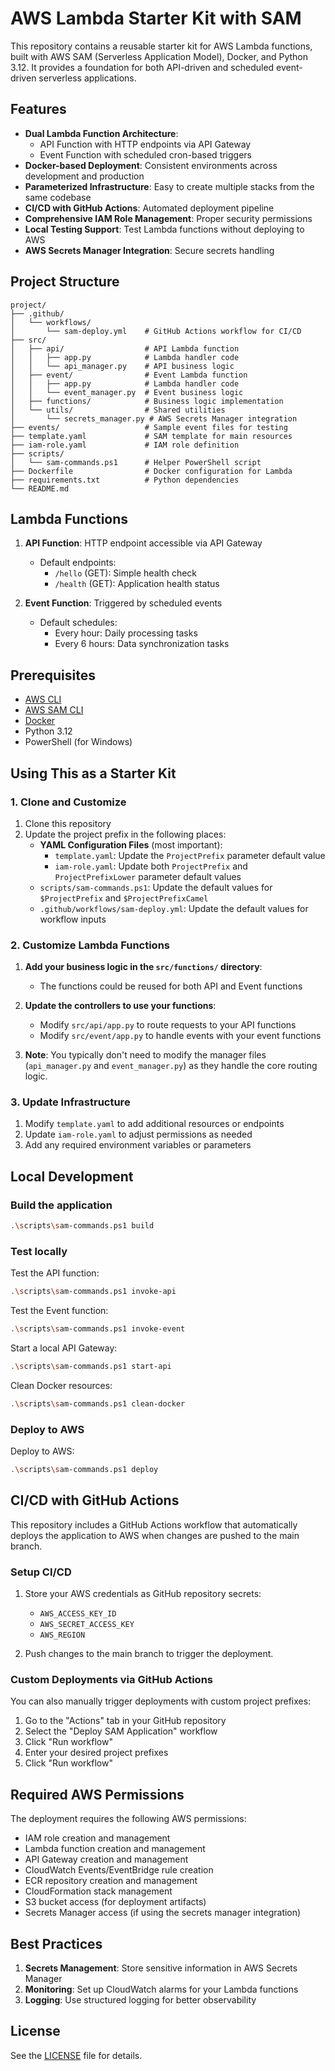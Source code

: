 # AWS Lambda Starter Kit with SAM

This repository contains a reusable starter kit for AWS Lambda functions, built with AWS SAM (Serverless Application Model), Docker, and Python 3.12. It provides a foundation for both API-driven and scheduled event-driven serverless applications.

## Features

- **Dual Lambda Function Architecture**:
  - API Function with HTTP endpoints via API Gateway
  - Event Function with scheduled cron-based triggers
- **Docker-based Deployment**: Consistent environments across development and production
- **Parameterized Infrastructure**: Easy to create multiple stacks from the same codebase
- **CI/CD with GitHub Actions**: Automated deployment pipeline
- **Comprehensive IAM Role Management**: Proper security permissions
- **Local Testing Support**: Test Lambda functions without deploying to AWS
- **AWS Secrets Manager Integration**: Secure secrets handling

## Project Structure

```
project/
├── .github/
│   └── workflows/
│       └── sam-deploy.yml    # GitHub Actions workflow for CI/CD
├── src/
│   ├── api/                  # API Lambda function
│   │   ├── app.py            # Lambda handler code
│   │   └── api_manager.py    # API business logic
│   ├── event/                # Event Lambda function
│   │   ├── app.py            # Lambda handler code
│   │   └── event_manager.py  # Event business logic
│   ├── functions/            # Business logic implementation
│   └── utils/                # Shared utilities
│       └── secrets_manager.py # AWS Secrets Manager integration
├── events/                   # Sample event files for testing
├── template.yaml             # SAM template for main resources
├── iam-role.yaml             # IAM role definition
├── scripts/
│   └── sam-commands.ps1      # Helper PowerShell script
├── Dockerfile                # Docker configuration for Lambda
├── requirements.txt          # Python dependencies
└── README.md
```

## Lambda Functions

1. **API Function**: HTTP endpoint accessible via API Gateway
   - Default endpoints:
     - `/hello` (GET): Simple health check
     - `/health` (GET): Application health status

2. **Event Function**: Triggered by scheduled events
   - Default schedules:
     - Every hour: Daily processing tasks
     - Every 6 hours: Data synchronization tasks

## Prerequisites

- [AWS CLI](https://aws.amazon.com/cli/)
- [AWS SAM CLI](https://docs.aws.amazon.com/serverless-application-model/latest/developerguide/serverless-sam-cli-install.html)
- [Docker](https://www.docker.com/products/docker-desktop/)
- Python 3.12
- PowerShell (for Windows)

## Using This as a Starter Kit

### 1. Clone and Customize

1. Clone this repository
2. Update the project prefix in the following places:
   - **YAML Configuration Files** (most important):
     - `template.yaml`: Update the `ProjectPrefix` parameter default value
     - `iam-role.yaml`: Update both `ProjectPrefix` and `ProjectPrefixLower` parameter default values
   - `scripts/sam-commands.ps1`: Update the default values for `$ProjectPrefix` and `$ProjectPrefixCamel`
   - `.github/workflows/sam-deploy.yml`: Update the default values for workflow inputs

### 2. Customize Lambda Functions

1. **Add your business logic in the `src/functions/` directory**:
   - The functions could be reused for both API and Event functions

2. **Update the controllers to use your functions**:
   - Modify `src/api/app.py` to route requests to your API functions
   - Modify `src/event/app.py` to handle events with your event functions

3. **Note**: You typically don't need to modify the manager files (`api_manager.py` and `event_manager.py`) as they handle the core routing logic.

### 3. Update Infrastructure

1. Modify `template.yaml` to add additional resources or endpoints
2. Update `iam-role.yaml` to adjust permissions as needed
3. Add any required environment variables or parameters

## Local Development

### Build the application

```bash
.\scripts\sam-commands.ps1 build
```

### Test locally

Test the API function:
```bash
.\scripts\sam-commands.ps1 invoke-api
```

Test the Event function:
```bash
.\scripts\sam-commands.ps1 invoke-event
```

Start a local API Gateway:
```bash
.\scripts\sam-commands.ps1 start-api
```

Clean Docker resources:
```bash
.\scripts\sam-commands.ps1 clean-docker
```

### Deploy to AWS

Deploy to AWS:
```bash
.\scripts\sam-commands.ps1 deploy
```

## CI/CD with GitHub Actions

This repository includes a GitHub Actions workflow that automatically deploys the application to AWS when changes are pushed to the main branch.

### Setup CI/CD

1. Store your AWS credentials as GitHub repository secrets:
   - `AWS_ACCESS_KEY_ID`
   - `AWS_SECRET_ACCESS_KEY`
   - `AWS_REGION`

2. Push changes to the main branch to trigger the deployment.

### Custom Deployments via GitHub Actions

You can also manually trigger deployments with custom project prefixes:

1. Go to the "Actions" tab in your GitHub repository
2. Select the "Deploy SAM Application" workflow
3. Click "Run workflow"
4. Enter your desired project prefixes
5. Click "Run workflow"

## Required AWS Permissions

The deployment requires the following AWS permissions:

- IAM role creation and management
- Lambda function creation and management
- API Gateway creation and management
- CloudWatch Events/EventBridge rule creation
- ECR repository creation and management
- CloudFormation stack management
- S3 bucket access (for deployment artifacts)
- Secrets Manager access (if using the secrets manager integration)

## Best Practices

1. **Secrets Management**: Store sensitive information in AWS Secrets Manager
2. **Monitoring**: Set up CloudWatch alarms for your Lambda functions
3. **Logging**: Use structured logging for better observability

## License

See the [LICENSE](LICENSE) file for details.
